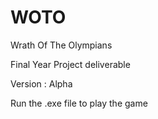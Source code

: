 # WOTO

Wrath Of The Olympians

Final Year Project deliverable

Version : Alpha


Run the .exe file to play the game
